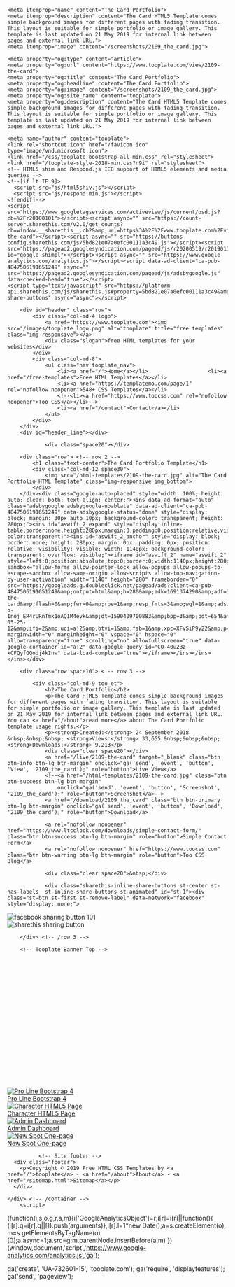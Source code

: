 <!doctype html>
<html lang="en" itemscope="" itemtype="https://schema.org/Article"><head>
    <meta charset="utf-8">
    <meta name="viewport" content="width=device-width, initial-scale=1.0">
    <link rel="canonical" href="https://www.tooplate.com/view/2109-the-card">
    <title>The Card Portfolio - Free HTML Templates</title>
    <meta name="description" content="The Card HTML5 Template comes simple background images for different pages with fading transition. This layout is suitable for simple portfolio or image gallery. This template is last updated on 21 May 2019 for internal link between pages and external link URL.">
    
    <meta itemprop="name" content="The Card Portfolio">
	<meta itemprop="description" content="The Card HTML5 Template comes simple background images for different pages with fading transition. This layout is suitable for simple portfolio or image gallery. This template is last updated on 21 May 2019 for internal link between pages and external link URL.">
	<meta itemprop="image" content="/screenshots/2109_the_card.jpg">

    <meta property="og:type" content="article">
    <meta property="og:url" content="https://www.tooplate.com/view/2109-the-card">
    <meta property="og:title" content="The Card Portfolio">
    <meta property="og:headline" content="The Card Portfolio">
    <meta property="og:image" content="/screenshots/2109_the_card.jpg">
    <meta property="og:site_name" content="tooplate">
    <meta property="og:description" content="The Card HTML5 Template comes simple background images for different pages with fading transition. This layout is suitable for simple portfolio or image gallery. This template is last updated on 21 May 2019 for internal link between pages and external link URL.">
    
    <meta name="author" content="tooplate">
    <link rel="shortcut icon" href="/favicon.ico" type="image/vnd.microsoft.icon">
    <link href="/css/tooplate-bootstrap-all-min.css" rel="stylesheet">
    <link href="/tooplate-style-2018-min.css?n9i" rel="stylesheet">
    <!-- HTML5 shim and Respond.js IE8 support of HTML5 elements and media queries -->
    <!--[if lt IE 9]>
      <script src="js/html5shiv.js"></script>
      <script src="js/respond.min.js"></script>
    <![endif]-->
    <script src="https://www.googletagservices.com/activeview/js/current/osd.js?cb=%2Fr20100101"></script><script async="" src="https://count-server.sharethis.com/v2.0/get_counts?cb=window.__sharethis__.cb2&amp;url=https%3A%2F%2Fwww.tooplate.com%2Fview%2F2109-the-card"></script><script async="" src="https://buttons-config.sharethis.com/js/5bd821e07a0efc00111a3c49.js"></script><script src="https://pagead2.googlesyndication.com/pagead/js/r20200519/r20190131/show_ads_impl_fy2019.js" id="google_shimpl"></script><script async="" src="https://www.google-analytics.com/analytics.js"></script><script data-ad-client="ca-pub-4847506191651249" async="" src="https://pagead2.googlesyndication.com/pagead/js/adsbygoogle.js" data-checked-head="true"></script>
    <script type="text/javascript" src="https://platform-api.sharethis.com/js/sharethis.js#property=5bd821e07a0efc00111a3c49&amp;product=inline-share-buttons" async="async"></script>
  <link rel="preload" href="https://adservice.google.lv/adsid/integrator.js?domain=www.tooplate.com" as="script"><script type="text/javascript" src="https://adservice.google.lv/adsid/integrator.js?domain=www.tooplate.com"></script><link rel="preload" href="https://adservice.google.com/adsid/integrator.js?domain=www.tooplate.com" as="script"><script type="text/javascript" src="https://adservice.google.com/adsid/integrator.js?domain=www.tooplate.com"></script><style type="text/css">#st-1 {
  font-family: "Helvetica Neue", Verdana, Helvetica, Arial, sans-serif;;
  direction: ltr;
  display: block;
  opacity: 1;
  text-align: center;
  z-index: 94034;
}
#st-1.st-animated {
  -moz-transition: o 0.2s ease-in, p 0.2s ease-in, a 0.2s ease-in, c 0.2s ease-in, i 0.2s ease-in, t 0.2s ease-in, y 0.2s ease-in; -ms-transition: o 0.2s ease-in, p 0.2s ease-in, a 0.2s ease-in, c 0.2s ease-in, i 0.2s ease-in, t 0.2s ease-in, y 0.2s ease-in; -o-transition: o 0.2s ease-in, p 0.2s ease-in, a 0.2s ease-in, c 0.2s ease-in, i 0.2s ease-in, t 0.2s ease-in, y 0.2s ease-in; -webkit-transition: o 0.2s ease-in, p 0.2s ease-in, a 0.2s ease-in, c 0.2s ease-in, i 0.2s ease-in, t 0.2s ease-in, y 0.2s ease-in; transition: o 0.2s ease-in, p 0.2s ease-in, a 0.2s ease-in, c 0.2s ease-in, i 0.2s ease-in, t 0.2s ease-in, y 0.2s ease-in;
}
#st-1.st-hidden {
  opacity: 0;
}
#st-1.st-hide {
  display: none;
}
#st-1 .st-btn {
  -moz-box-sizing: border-box;
-webkit-box-sizing: border-box;
box-sizing: border-box;
  -moz-transition: opacity 0.2s ease-in, top 0.2s ease-in; -ms-transition: opacity 0.2s ease-in, top 0.2s ease-in; -o-transition: opacity 0.2s ease-in, top 0.2s ease-in; -webkit-transition: opacity 0.2s ease-in, top 0.2s ease-in; transition: opacity 0.2s ease-in, top 0.2s ease-in;
  -moz-border-radius: 4px;
-webkit-border-radius: 4px;
border-radius: 4px;
  border: none;
  cursor: pointer;
  display: inline-block;
  font-size: 11px;
  height: 32px;
  line-height: 32px;
  margin-right: 8px;
  padding: 0 8px;
  position: relative;
  text-align: center;
  top: 0;
  vertical-align: top;
  white-space: nowrap;
}
#st-1 .st-btn:last-child {
  margin-right: 0;
}
#st-1 .st-btn > svg {
  height: 16px;
  width: 16px;
  position: relative;
  top: 8px;
  vertical-align: top;
}
#st-1 .st-btn > img {
  display: inline-block;
  height: 16px;
  width: 16px;
  position: relative;
  top: 8px;
  vertical-align: top;
}
#st-1 .st-btn > span {
  -moz-transition: all 0.2s ease-in; -ms-transition: all 0.2s ease-in; -o-transition: all 0.2s ease-in; -webkit-transition: all 0.2s ease-in; transition: all 0.2s ease-in;
  color: #fff;
  display: inline-block;
  font-weight: 500;
  letter-spacing: 0.5px;
  min-width: 60px;
  opacity: 1;
  padding: 0 6px;
  position: relative;
  vertical-align: top;
}
#st-1.st-has-labels .st-btn {
  min-width: 120px;
}
#st-1.st-has-labels .st-btn.st-remove-label {
  min-width: 50px;
}
#st-1.st-has-labels .st-btn.st-remove-label > span {
  display: none;
}
#st-1.st-has-labels .st-btn.st-hide-label > span {
  display: none;
}
#st-1 .st-total {
  color: #555;
  display: inline-block;
  font-weight: 500;
  line-height: 12px;
  margin-right: 0;
  max-width: 80px;
  padding: 4px 8px;
  text-align: center;
}
#st-1 .st-total.st-hidden {
  display: none;
}
#st-1 .st-total > span {
  font-size: 16px;
  line-height: 17px;
  display: block;
  padding: 0;
}
#st-1 .st-total > span.st-shares {
  font-size: 9px;
  line-height: 9px;
}
#st-1.st-justified {
  display: flex;
  text-align: center;
}
#st-1.st-justified .st-btn {
  -moz-flex: 1;
-ms-flex: 1;
-webkit-flex: 1;
flex: 1;
}#st-1 .st-btn:hover {
  opacity: .8;
  top: -4px;
}#st-1 .st-btn[data-network='facebook'] {
  background-color: #4267B2;
}
#st-1 .st-btn[data-network='facebook'] svg {
  fill: #fff;
}
#st-1 .st-btn[data-network='facebook'] > span {
  color: #fff;
}
#st-1 .st-btn[data-network='twitter'] {
  background-color: #55acee;
}
#st-1 .st-btn[data-network='twitter'] svg {
  fill: #fff;
}
#st-1 .st-btn[data-network='twitter'] > span {
  color: #fff;
}
#st-1 .st-btn[data-network='pinterest'] {
  background-color: #CB2027;
}
#st-1 .st-btn[data-network='pinterest'] svg {
  fill: #fff;
}
#st-1 .st-btn[data-network='pinterest'] > span {
  color: #fff;
}
#st-1 .st-btn[data-network='email'] {
  background-color: #7d7d7d;
}
#st-1 .st-btn[data-network='email'] svg {
  fill: #fff;
}
#st-1 .st-btn[data-network='email'] > span {
  color: #fff;
}
#st-1 .st-btn[data-network='sharethis'] {
  background-color: #95D03A;
}
#st-1 .st-btn[data-network='sharethis'] svg {
  fill: #fff;
}
#st-1 .st-btn[data-network='sharethis'] > span {
  color: #fff;
}
#st-1 .st-btn[data-network='messenger'] {
  background-color: #448AFF;
}
#st-1 .st-btn[data-network='messenger'] svg {
  fill: #fff;
}
#st-1 .st-btn[data-network='messenger'] > span {
  color: #fff;
}</style></head>

  <body>
        <div id="container" class="container" style="height: auto !important;">
        
        <div id="header" class="row">
        	<div class="col-md-4 logo">
        		<a href="https://www.tooplate.com"><img src="/images/tooplate_logo.png" alt="tooplate" title="free templates" class="img-responsive"></a>
        		<div class="slogan">free HTML templates for your websites</div>
            </div>
            <div class="col-md-8">
            	<ul class="nav tooplate_nav">
                	<li><a href="/">Home</a></li>                  	<li><a href="/free-templates">Free HTML Templates</a></li>
                    <li><a href="https://templatemo.com/page/1" rel="nofollow noopener">548+ CSS Templates</a></li>
                    <!--<li><a href="https://www.toocss.com" rel="nofollow noopener">Too CSS</a></li>-->
                    <li><a href="/contact">Contact</a></li>
                </ul>
            </div>
        </div>
		<div id="header_line"></div>
        
				<div class="space20"></div>
		        
        <div class="row"> <!-- row 2 --> 
			<h1 class="text-center">The Card Portfolio Template</h1>
            <div class="col-md-12 space30">
                <img src="/html-templates/2109-the-card.jpg" alt="The Card Portfolio HTML Template" class="img-responsive img_bottom">
            </div>
        </div><div class="google-auto-placed" style="width: 100%; height: auto; clear: both; text-align: center;"><ins data-ad-format="auto" class="adsbygoogle adsbygoogle-noablate" data-ad-client="ca-pub-4847506191651249" data-adsbygoogle-status="done" style="display: block; margin: 30px auto 10px; background-color: transparent; height: 280px;"><ins id="aswift_2_expand" style="display:inline-table;border:none;height:280px;margin:0;padding:0;position:relative;visibility:visible;width:1140px;background-color:transparent;"><ins id="aswift_2_anchor" style="display: block; border: none; height: 280px; margin: 0px; padding: 0px; position: relative; visibility: visible; width: 1140px; background-color: transparent; overflow: visible;"><iframe id="aswift_2" name="aswift_2" style="left:0;position:absolute;top:0;border:0;width:1140px;height:280px;" sandbox="allow-forms allow-pointer-lock allow-popups allow-popups-to-escape-sandbox allow-same-origin allow-scripts allow-top-navigation-by-user-activation" width="1140" height="280" frameborder="0" src="https://googleads.g.doubleclick.net/pagead/ads?client=ca-pub-4847506191651249&amp;output=html&amp;h=280&amp;adk=1691374290&amp;adf=3505665309&amp;w=1140&amp;fwrn=4&amp;fwrnh=100&amp;lmt=1590409707&amp;rafmt=1&amp;to=qs&amp;pwprc=4571007838&amp;psa=1&amp;guci=1.2.0.0.2.2.0.0&amp;format=1140x280&amp;url=https%3A%2F%2Fwww.tooplate.com%2Fview%2F2109-the-card&amp;flash=0&amp;fwr=0&amp;rpe=1&amp;resp_fmts=3&amp;wgl=1&amp;adsid=ChAI8Nmt9gUQqt2apOSi7pkZEkwAPE1vk85QNFsf3GUmGh3rvnPldxl6XClWc4AkyP2fSOSknxXkBELleDhz8KOq_7TkdcNCOD5d-o-Inoj_ER4rURnTmk1oAQIM4evk&amp;dt=1590409700883&amp;bpp=3&amp;bdt=654&amp;idt=3&amp;shv=r20200519&amp;cbv=r20190131&amp;ptt=9&amp;saldr=aa&amp;abxe=1&amp;prev_fmts=0x0&amp;nras=1&amp;correlator=2838046156905&amp;frm=20&amp;pv=1&amp;ga_vid=1575267385.1590409688&amp;ga_sid=1590409701&amp;ga_hid=1281303418&amp;ga_fc=0&amp;iag=0&amp;icsg=533034&amp;dssz=12&amp;mdo=0&amp;mso=0&amp;u_tz=180&amp;u_his=11&amp;u_java=0&amp;u_h=720&amp;u_w=1280&amp;u_ah=690&amp;u_aw=1280&amp;u_cd=24&amp;u_nplug=3&amp;u_nmime=4&amp;adx=62&amp;ady=3018&amp;biw=1263&amp;bih=619&amp;scr_x=0&amp;scr_y=585&amp;eid=21065531%2C21066085&amp;oid=3&amp;pvsid=3928364759840309&amp;pem=249&amp;ref=https%3A%2F%2Fwww.tooplate.com%2F&amp;rx=0&amp;eae=0&amp;fc=1920&amp;brdim=0%2C0%2C0%2C0%2C1280%2C0%2C1280%2C690%2C1280%2C619&amp;vis=1&amp;rsz=%7C%7CeEbr%7C&amp;abl=CS&amp;pfx=0&amp;fu=8336&amp;bc=31&amp;jar=2020-05-25-12&amp;ifi=2&amp;uci=a!2&amp;btvi=1&amp;fsb=1&amp;xpc=XFvSiP9y22&amp;p=https%3A//www.tooplate.com&amp;dtd=6874" marginwidth="0" marginheight="0" vspace="0" hspace="0" allowtransparency="true" scrolling="no" allowfullscreen="true" data-google-container-id="a!2" data-google-query-id="CO-40u2Bz-kCFQyfGQodj4kInw" data-load-complete="true"></iframe></ins></ins></ins></div>
        
        <div class="row space10"> <!-- row 3 --> 
        
            <div class="col-md-9 too_et">
            	<h2>The Card Portfolio</h2>
                <p>The Card HTML5 Template comes simple background images for different pages with fading transition. This layout is suitable for simple portfolio or image gallery. This template is last updated on 21 May 2019 for internal link between pages and external link URL. You can <a href="/about">read more</a> about The Card Portfolio template usage rights.</p>
                <p><strong>Created:</strong> 24 September 2018 &nbsp;&nbsp;&nbsp; <strong>Views:</strong> 33,655 &nbsp;&nbsp;&nbsp; <strong>Downloads:</strong> 9,213</p>
                <div class="clear space20"></div>
                <a href="/live/2109-the-card" target="_blank" class="btn btn-info btn-lg btn-margin" onclick="ga('send', 'event', 'button', 'View', '2109_the_card');" role="button">Live View</a>
                <!--<a href="/html-templates/2109-the-card.jpg" class="btn btn-success btn-lg btn-margin" 
                	onclick="ga('send', 'event', 'button', 'Screenshot', '2109_the_card');" role="button">Screenshot</a>-->
                <a href="/download/2109_the_card" class="btn btn-primary btn-lg btn-margin" onclick="ga('send', 'event', 'button', 'Download', '2109_the_card');" role="button">Download</a>
                
                <a rel="nofollow noopener" href="https://www.ltcclock.com/downloads/simple-contact-form/" class="btn btn-success btn-lg btn-margin" role="button">Simple Contact Form</a>
                <a rel="nofollow noopener" href="https://www.toocss.com" class="btn btn-warning btn-lg btn-margin" role="button">Too CSS Blog</a>
       
                <div class="clear space20">&nbsp;</div>
                
                <div class="sharethis-inline-share-buttons st-center st-has-labels  st-inline-share-buttons st-animated" id="st-1"><div class="st-btn st-first st-remove-label" data-network="facebook" style="display: none;">
  <img alt="facebook sharing button" src="https://platform-cdn.sharethis.com/img/facebook.svg">
  <span class="st-label">101</span>
</div><div class="st-btn st-hide-label st-remove-label" data-network="twitter" style="display: none;">
  <img alt="twitter sharing button" src="https://platform-cdn.sharethis.com/img/twitter.svg">
  <span class="st-label"></span>
</div><div class="st-btn st-remove-label" data-network="pinterest" style="display: none;">
  <img alt="pinterest sharing button" src="https://platform-cdn.sharethis.com/img/pinterest.svg">
  <span class="st-label">6</span>
</div><div class="st-btn st-remove-label" data-network="email" style="display: none;">
  <img alt="email sharing button" src="https://platform-cdn.sharethis.com/img/email.svg">
  <span class="st-label">7</span>
</div><div class="st-btn st-hide-label st-remove-label" data-network="sharethis" style="display: inline-block;">
  <img alt="sharethis sharing button" src="https://platform-cdn.sharethis.com/img/sharethis.svg">
  <span class="st-label"></span>
</div><div class="st-btn st-last st-hide-label st-remove-label" data-network="messenger" style="display: none;">
  <img alt="messenger sharing button" src="https://platform-cdn.sharethis.com/img/messenger.svg">
  <span class="st-label"></span>
</div></div>
                <div class="clear space30"></div>
            </div>

        </div> <!-- /row 3 -->
        
        <!-- Tooplate Banner Top --> 

<div class="row space30">

<script async="" src="https://pagead2.googlesyndication.com/pagead/js/adsbygoogle.js"></script>
<!-- Tooplate.com Hori -->
<ins class="adsbygoogle" style="display: block; height: 280px;" data-ad-client="ca-pub-4847506191651249" data-ad-slot="5394050183" data-ad-format="auto" data-full-width-responsive="true" data-adsbygoogle-status="done"><ins id="aswift_1_expand" style="display:inline-table;border:none;height:280px;margin:0;padding:0;position:relative;visibility:visible;width:1170px;background-color:transparent;"><ins id="aswift_1_anchor" style="display:block;border:none;height:280px;margin:0;padding:0;position:relative;visibility:visible;width:1170px;background-color:transparent;"></ins></ins></ins>
<script>
     (adsbygoogle = window.adsbygoogle || []).push({});
</script>

</div>    
        <div class="row space30"> <!-- row 4 --> 
        	<div class="col-xs-6 col-sm-3 tooplate_box">
                <a href="/view/2111-pro-line" title="Pro Line Bootstrap 4"><img src="/thumbnails/tooplate-2111-pro-line.jpg" alt="Pro Line Bootstrap 4" class="img-responsive img_bottom"></a>
                <div class="box_title"><a href="/view/2111-pro-line" title="Pro Line Bootstrap 4 template">Pro Line Bootstrap 4</a></div>
        </div>
        	<div class="col-xs-6 col-sm-3 tooplate_box">
                <a href="/view/2110-character" title="Character HTML5 Page"><img src="/thumbnails/tooplate-2110-character.jpg" alt="Character HTML5 Page" class="img-responsive img_bottom"></a>
                <div class="box_title"><a href="/view/2110-character" title="Character HTML5 Page template">Character HTML5 Page</a></div>
        </div>
        	<div class="col-xs-6 col-sm-3 tooplate_box">
                <a href="/view/2108-dashboard" title="Admin Dashboard"><img src="/thumbnails/tooplate-2108-dashboard.jpg" alt="Admin Dashboard" class="img-responsive img_bottom"></a>
                <div class="box_title"><a href="/view/2108-dashboard" title="Admin Dashboard template">Admin Dashboard</a></div>
        </div>
        	<div class="col-xs-6 col-sm-3 tooplate_box">
                <a href="/view/2107-new-spot" title="New Spot One-page"><img src="/thumbnails/tooplate-2107-new-spot.jpg" alt="New Spot One-page" class="img-responsive img_bottom"></a>
                <div class="box_title"><a href="/view/2107-new-spot" title="New Spot One-page template">New Spot One-page</a></div>
        </div>
    		</div> <!-- /row 4 -->
        
              <!-- Site footer -->
      <div class="footer">
        <p>Copyright © 2019 Free HTML CSS Templates by <a href="/">tooplate</a> - <a href="/about">About</a> - <a href="/sitemap.html">Sitemap</a></p>
      </div>

    </div> <!-- /container -->
		<script>
  (function(i,s,o,g,r,a,m){i['GoogleAnalyticsObject']=r;i[r]=i[r]||function(){
  (i[r].q=i[r].q||[]).push(arguments)},i[r].l=1*new Date();a=s.createElement(o),
  m=s.getElementsByTagName(o)[0];a.async=1;a.src=g;m.parentNode.insertBefore(a,m)
  })(window,document,'script','https://www.google-analytics.com/analytics.js','ga');

  ga('create', 'UA-732601-15', 'tooplate.com');
  ga('require', 'displayfeatures');
  ga('send', 'pageview');
</script>
  
<ins class="adsbygoogle adsbygoogle-noablate" data-adsbygoogle-status="done" style="display: none !important;"><ins id="aswift_0_expand" style="display:inline-table;border:none;height:0px;margin:0;padding:0;position:relative;visibility:visible;width:0px;background-color:transparent;"><ins id="aswift_0_anchor" style="display:block;border:none;height:0px;margin:0;padding:0;position:relative;visibility:visible;width:0px;background-color:transparent;"><iframe id="aswift_0" name="aswift_0" style="left:0;position:absolute;top:0;border:0;width:undefinedpx;height:undefinedpx;" sandbox="allow-forms allow-pointer-lock allow-popups allow-popups-to-escape-sandbox allow-same-origin allow-scripts allow-top-navigation-by-user-activation" frameborder="0" src="https://googleads.g.doubleclick.net/pagead/ads?client=ca-pub-4847506191651249&amp;output=html&amp;adk=1812271804&amp;adf=3025194257&amp;lmt=1590409700&amp;plat=1%3A32776%2C2%3A32776%2C8%3A32768%2C9%3A32776%2C16%3A8388608%2C17%3A32%2C24%3A32%2C25%3A32%2C30%3A1081344%2C32%3A32%2C40%3A32&amp;guci=1.2.0.0.2.2.0.0&amp;format=0x0&amp;url=https%3A%2F%2Fwww.tooplate.com%2Fview%2F2109-the-card&amp;ea=0&amp;flash=0&amp;pra=5&amp;wgl=1&amp;adsid=ChAI8Nmt9gUQqt2apOSi7pkZEkwAPE1vk85QNFsf3GUmGh3rvnPldxl6XClWc4AkyP2fSOSknxXkBELleDhz8KOq_7TkdcNCOD5d-o-Inoj_ER4rURnTmk1oAQIM4evk&amp;dt=1590409700398&amp;bpp=16&amp;bdt=168&amp;idt=175&amp;shv=r20200519&amp;cbv=r20190131&amp;ptt=9&amp;saldr=aa&amp;abxe=1&amp;nras=1&amp;correlator=2838046156905&amp;frm=20&amp;pv=2&amp;ga_vid=1575267385.1590409688&amp;ga_sid=1590409701&amp;ga_hid=1281303418&amp;ga_fc=0&amp;iag=0&amp;icsg=8746&amp;dssz=11&amp;mdo=0&amp;mso=0&amp;u_tz=180&amp;u_his=11&amp;u_java=0&amp;u_h=720&amp;u_w=1280&amp;u_ah=690&amp;u_aw=1280&amp;u_cd=24&amp;u_nplug=3&amp;u_nmime=4&amp;adx=-12245933&amp;ady=-12245933&amp;biw=1263&amp;bih=619&amp;scr_x=0&amp;scr_y=0&amp;eid=21065531%2C21066085&amp;oid=3&amp;pvsid=3928364759840309&amp;pem=249&amp;ref=https%3A%2F%2Fwww.tooplate.com%2F&amp;rx=0&amp;eae=2&amp;fc=1920&amp;brdim=0%2C0%2C0%2C0%2C1280%2C0%2C1280%2C690%2C1280%2C619&amp;vis=1&amp;rsz=%7C%7Cs%7C&amp;abl=NS&amp;fu=8208&amp;bc=31&amp;jar=2020-05-25-12&amp;ifi=0&amp;uci=a!0&amp;fsb=1&amp;dtd=191" marginwidth="0" marginheight="0" vspace="0" hspace="0" allowtransparency="true" scrolling="no" allowfullscreen="true" data-google-container-id="a!0" data-load-complete="true"></iframe></ins></ins></ins><iframe src="https://c.sharethis.mgr.consensu.org/portal-v2.html" id="st_gdpr_iframe" title="GDPR Consent Management" style="width: 0px; height: 0px; position: absolute; left: -5000px;"></iframe><iframe id="google_osd_static_frame_1144933690387" name="google_osd_static_frame" style="display: none; width: 0px; height: 0px;"></iframe></body><iframe id="google_esf" name="google_esf" src="https://googleads.g.doubleclick.net/pagead/html/r20200519/r20190131/zrt_lookup.html#" data-ad-client="ca-pub-4847506191651249" style="display: none;"></iframe></html>
